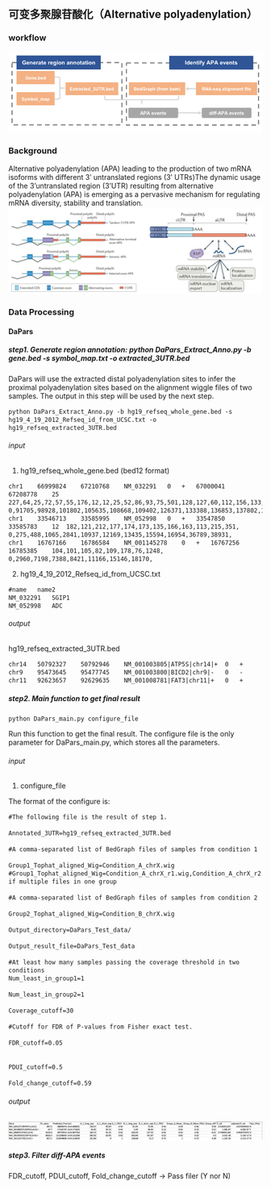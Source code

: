 ## 可变多聚腺苷酸化（Alternative polyadenylation）
### workflow
![](../../.gitbook/assets/APA.F1.jpg)
### Background
Alternative polyadenylation (APA) leading to the production of two mRNA isoforms with different 3ʹ untranslated regions (3ʹ UTRs)The dynamic usage of the 3’untranslated region (3’UTR) resulting from alternative polyadenylation (APA) is emerging as a pervasive mechanism for regulating mRNA diversity, stability and translation.
![](../../.gitbook/assets/APA.F2.jpg)
### Data Processing
#### DaPars
##### step1. Generate region annotation: python DaPars_Extract_Anno.py -b gene.bed -s symbol_map.txt -o extracted_3UTR.bed
DaPars will use the extracted distal polyadenylation sites to infer the proximal polyadenylation sites based on the alignment wiggle files of two samples. The output in this step will be used by the next step.

```
python DaPars_Extract_Anno.py -b hg19_refseq_whole_gene.bed -s hg19_4_19_2012_Refseq_id_from_UCSC.txt -o hg19_refseq_extracted_3UTR.bed

```
###### input
1. hg19_refseq_whole_gene.bed (bed12 format)
```
chr1	66999824	67210768	NM_032291	0	+	67000041	67208778	25	227,64,25,72,57,55,176,12,12,25,52,86,93,75,501,128,127,60,112,156,133,203,65,165,2013,	0,91705,98928,101802,105635,108668,109402,126371,133388,136853,137802,139139,142862,145536,147727,155006,156048,161292,185152,195122,199606,205193,206516,207130,208931,
chr1	33546713	33585995	NM_052998	0	+	33547850	33585783	12	182,121,212,177,174,173,135,166,163,113,215,351,	0,275,488,1065,2841,10937,12169,13435,15594,16954,36789,38931,
chr1	16767166	16786584	NM_001145278	0	+	16767256	16785385	104,101,105,82,109,178,76,1248,	0,2960,7198,7388,8421,11166,15146,18170,
```
2. hg19_4_19_2012_Refseq_id_from_UCSC.txt
```
#name	name2
NM_032291	SGIP1
NM_052998	ADC
```
###### output
hg19_refseq_extracted_3UTR.bed
```
chr14	50792327	50792946	NM_001003805|ATP5S|chr14|+	0	+
chr9	95473645	95477745	NM_001003800|BICD2|chr9|-	0	-
chr11	92623657	92629635	NM_001008781|FAT3|chr11|+	0	+
```

##### step2. Main function to get final result
```
python DaPars_main.py configure_file
```
Run this function to get the final result. The configure file is the only parameter for DaPars_main.py, which stores all the parameters.
###### input
1. configure_file

The format of the configure is:
```
#The following file is the result of step 1.

Annotated_3UTR=hg19_refseq_extracted_3UTR.bed

#A comma-separated list of BedGraph files of samples from condition 1

Group1_Tophat_aligned_Wig=Condition_A_chrX.wig
#Group1_Tophat_aligned_Wig=Condition_A_chrX_r1.wig,Condition_A_chrX_r2.wig if multiple files in one group

#A comma-separated list of BedGraph files of samples from condition 2

Group2_Tophat_aligned_Wig=Condition_B_chrX.wig

Output_directory=DaPars_Test_data/

Output_result_file=DaPars_Test_data

#At least how many samples passing the coverage threshold in two conditions
Num_least_in_group1=1

Num_least_in_group2=1

Coverage_cutoff=30

#Cutoff for FDR of P-values from Fisher exact test.

FDR_cutoff=0.05


PDUI_cutoff=0.5

Fold_change_cutoff=0.59
```
###### output
![](../../.gitbook/assets/APA.F3.jpg)

##### step3. Filter diff-APA events
FDR_cutoff, PDUI_cutoff, Fold_change_cutoff → Pass filer (Y nor N)
